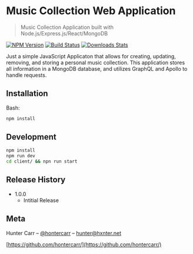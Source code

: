 # Music Collection Web Application

> Music Collection Application built with Node.js/Express.js/React/MongoDB

[![NPM Version][npm-image]][npm-url]
[![Build Status][travis-image]][travis-url]
[![Downloads Stats][npm-downloads]][npm-url]

Just a simple JavaScript Applicaton that allows for creating, updating, removing, and storing a personal music collection. This application stores all information in a MongoDB database, and utilizes GraphQL and Apollo to handle requests.

## Installation

Bash:

```sh
npm install
```

## Development

```sh
npm install
npm run dev
cd client/ && npn run start
```

## Release History

- 1.0.0
  - Intitial Release

## Meta

Hunter Carr – [@hontercarr](https://twitter.com/hontercarr) – hunter@hxnter.net

[https://github.com/hontercarr/](https://github.com/hontercarr/)

<!-- Markdown link & img dfn's -->

[npm-image]: https://img.shields.io/npm/v/datadog-metrics.svg?style=flat-square
[npm-url]: https://npmjs.org/package/datadog-metrics
[npm-downloads]: https://img.shields.io/npm/dm/datadog-metrics.svg?style=flat-square
[travis-image]: https://img.shields.io/travis/dbader/node-datadog-metrics/master.svg?style=flat-square
[travis-url]: https://travis-ci.org/dbader/node-datadog-metrics
[wiki]: https://github.com/yourname/yourproject/wiki
